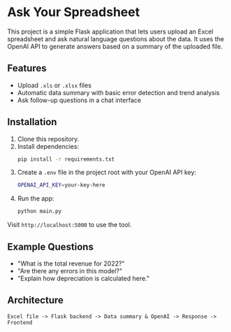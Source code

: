 # Ask Your Spreadsheet

This project is a simple Flask application that lets users upload an Excel spreadsheet and ask natural language questions about the data. It uses the OpenAI API to generate answers based on a summary of the uploaded file.

## Features
- Upload `.xls` or `.xlsx` files
- Automatic data summary with basic error detection and trend analysis
- Ask follow-up questions in a chat interface

## Installation
1. Clone this repository.
2. Install dependencies:
   ```bash
   pip install -r requirements.txt
   ```
3. Create a `.env` file in the project root with your OpenAI API key:
   ```bash
   OPENAI_API_KEY=your-key-here
   ```
4. Run the app:
   ```bash
   python main.py
   ```

Visit `http://localhost:5000` to use the tool.

## Example Questions
- "What is the total revenue for 2022?"
- "Are there any errors in this model?"
- "Explain how depreciation is calculated here."

## Architecture
```
Excel file -> Flask backend -> Data summary & OpenAI -> Response -> Frontend
```

